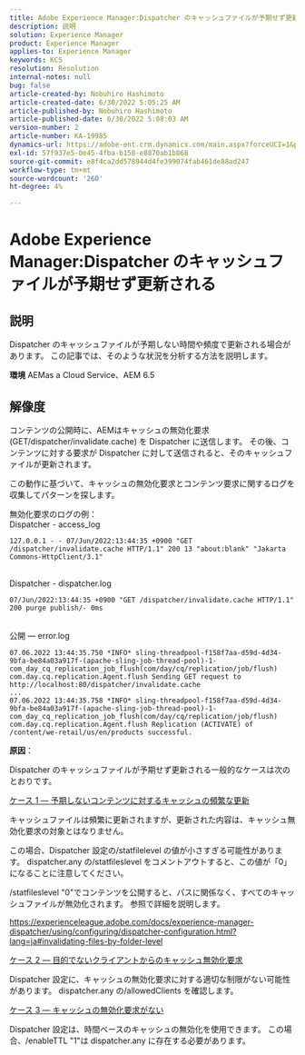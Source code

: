 ```yaml
---
title: Adobe Experience Manager:Dispatcher のキャッシュファイルが予期せず更新される
description: 説明
solution: Experience Manager
product: Experience Manager
applies-to: Experience Manager
keywords: KCS
resolution: Resolution
internal-notes: null
bug: false
article-created-by: Nobuhiro Hashimoto
article-created-date: 6/30/2022 5:05:25 AM
article-published-by: Nobuhiro Hashimoto
article-published-date: 6/30/2022 5:08:03 AM
version-number: 2
article-number: KA-19985
dynamics-url: https://adobe-ent.crm.dynamics.com/main.aspx?forceUCI=1&pagetype=entityrecord&etn=knowledgearticle&id=b083b13c-32f8-ec11-bb3d-000d3a5b0be0
exl-id: 57f937e5-0e45-4fba-b158-e8870ab1b868
source-git-commit: e8f4ca2dd578944d4fe399074fab461de88ad247
workflow-type: tm+mt
source-wordcount: '260'
ht-degree: 4%

---
```


# Adobe Experience Manager:Dispatcher のキャッシュファイルが予期せず更新される

## 説明


Dispatcher のキャッシュファイルが予期しない時間や頻度で更新される場合があります。 この記事では、そのような状況を分析する方法を説明します。

<b>環境</b>
AEMas a Cloud Service、AEM 6.5


## 解像度


コンテンツの公開時に、AEMはキャッシュの無効化要求 (GET/dispatcher/invalidate.cache) を Dispatcher に送信します。 その後、コンテンツに対する要求が Dispatcher に対して送信されると、そのキャッシュファイルが更新されます。

この動作に基づいて、キャッシュの無効化要求とコンテンツ要求に関するログを収集してパターンを探します。

無効化要求のログの例：
<br>Dispatcher - access_log


```
127.0.0.1 - - 07/Jun/2022:13:44:35 +0900 "GET /dispatcher/invalidate.cache HTTP/1.1" 200 13 "about:blank" "Jakarta Commons-HttpClient/3.1"
```

<br>Dispatcher - dispatcher.log


```
07/Jun/2022:13:44:35 +0900 "GET /dispatcher/invalidate.cache HTTP/1.1" 200 purge publish/- 0ms
```

<br>公開 — error.log


```
07.06.2022 13:44:35.750 *INFO* sling-threadpool-f158f7aa-d59d-4d34-9bfa-be84a03a917f-(apache-sling-job-thread-pool)-1-com_day_cq_replication_job_flush(com/day/cq/replication/job/flush) com.day.cq.replication.Agent.flush Sending GET request to http://localhost:80/dispatcher/invalidate.cache
...
07.06.2022 13:44:35.758 *INFO* sling-threadpool-f158f7aa-d59d-4d34-9bfa-be84a03a917f-(apache-sling-job-thread-pool)-1-com_day_cq_replication_job_flush(com/day/cq/replication/job/flush) com.day.cq.replication.Agent.flush Replication (ACTIVATE) of /content/we-retail/us/en/products successful.
```




<b>原因</b>：

Dispatcher のキャッシュファイルが予期せず更新される一般的なケースは次のとおりです。


<u>ケース 1 — 予期しないコンテンツに対するキャッシュの頻繁な更新</u>

キャッシュファイルは頻繁に更新されますが、更新された内容は、キャッシュ無効化要求の対象とはなりません。

この場合、Dispatcher 設定の/statfilelevel の値が小さすぎる可能性があります。 dispatcher.any の/statfileslevel をコメントアウトすると、この値が「0」になることに注意してください。

/statfileslevel &quot;0&quot;でコンテンツを公開すると、パスに関係なく、すべてのキャッシュファイルが無効化されます。 参照で詳細を説明します。

https://experienceleague.adobe.com/docs/experience-manager-dispatcher/using/configuring/dispatcher-configuration.html?lang=ja#invalidating-files-by-folder-level


<u>ケース 2 — 目的でないクライアントからのキャッシュ無効化要求</u>

Dispatcher 設定に、キャッシュの無効化要求に対する適切な制限がない可能性があります。 dispatcher.any の/allowedClients を確認します。


<u>ケース 3 — キャッシュの無効化要求がない</u>

Dispatcher 設定は、時間ベースのキャッシュの無効化を使用できます。 この場合、/enableTTL &quot;1&quot;は dispatcher.any に存在する必要があります。
